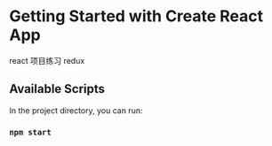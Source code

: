 <!--
 * @Author: Lv Jingxin lv510987@163.com
 * @Date: 2024-02-01 16:43:52
 * @LastEditors: Lv Jingxin lv510987@163.com
 * @LastEditTime: 2024-02-02 11:36:20
 * @FilePath: /react-redux/README.md
 * @Description: 这是默认设置,请设置`customMade`, 打开koroFileHeader查看配置 进行设置: https://github.com/OBKoro1/koro1FileHeader/wiki/%E9%85%8D%E7%BD%AE
-->

# Getting Started with Create React App

react 项目练习 redux

## Available Scripts

In the project directory, you can run:

### `npm start`

